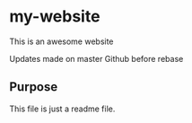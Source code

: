 # my-website

This is an awesome website

Updates made on master Github before rebase

## Purpose

This file is just a readme file.
